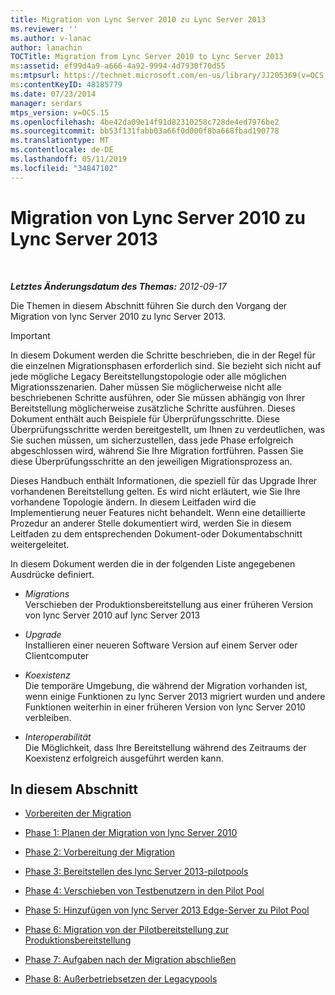 ```yaml
---
title: Migration von Lync Server 2010 zu Lync Server 2013
ms.reviewer: ''
ms.author: v-lanac
author: lanachin
TOCTitle: Migration from Lync Server 2010 to Lync Server 2013
ms:assetid: ef99d4a9-a666-4a92-9994-4d7930f70d55
ms:mtpsurl: https://technet.microsoft.com/en-us/library/JJ205369(v=OCS.15)
ms:contentKeyID: 48185779
ms.date: 07/23/2014
manager: serdars
mtps_version: v=OCS.15
ms.openlocfilehash: 4be42da09e14f91d82310258c728de4ed7976be2
ms.sourcegitcommit: bb53f131fabb03a66f0d000f8ba668fbad190778
ms.translationtype: MT
ms.contentlocale: de-DE
ms.lasthandoff: 05/11/2019
ms.locfileid: "34847102"
---
```

<div data-xmlns="http://www.w3.org/1999/xhtml">

<div class="topic" data-xmlns="http://www.w3.org/1999/xhtml" data-msxsl="urn:schemas-microsoft-com:xslt" data-cs="http://msdn.microsoft.com/en-us/">

<div data-asp="http://msdn2.microsoft.com/asp">

# <a name="migration-from-lync-server-2010-to-lync-server-2013"></a>Migration von Lync Server 2010 zu Lync Server 2013

</div>

<div id="mainSection">

<div id="mainBody">

<span> </span>

_**Letztes Änderungsdatum des Themas:** 2012-09-17_

Die Themen in diesem Abschnitt führen Sie durch den Vorgang der Migration von lync Server 2010 zu lync Server 2013.

<div>


> [!IMPORTANT]  
> In diesem Dokument werden die Schritte beschrieben, die in der Regel für die einzelnen Migrationsphasen erforderlich sind. Sie bezieht sich nicht auf jede mögliche Legacy Bereitstellungstopologie oder alle möglichen Migrationsszenarien. Daher müssen Sie möglicherweise nicht alle beschriebenen Schritte ausführen, oder Sie müssen abhängig von Ihrer Bereitstellung möglicherweise zusätzliche Schritte ausführen. Dieses Dokument enthält auch Beispiele für Überprüfungsschritte. Diese Überprüfungsschritte werden bereitgestellt, um Ihnen zu verdeutlichen, was Sie suchen müssen, um sicherzustellen, dass jede Phase erfolgreich abgeschlossen wird, während Sie Ihre Migration fortführen. Passen Sie diese Überprüfungsschritte an den jeweiligen Migrationsprozess an.



</div>

Dieses Handbuch enthält Informationen, die speziell für das Upgrade Ihrer vorhandenen Bereitstellung gelten. Es wird nicht erläutert, wie Sie Ihre vorhandene Topologie ändern. In diesem Leitfaden wird die Implementierung neuer Features nicht behandelt. Wenn eine detaillierte Prozedur an anderer Stelle dokumentiert wird, werden Sie in diesem Leitfaden zu dem entsprechenden Dokument-oder Dokumentabschnitt weitergeleitet.

In diesem Dokument werden die in der folgenden Liste angegebenen Ausdrücke definiert.

  - *Migrations*  
    Verschieben der Produktionsbereitstellung aus einer früheren Version von lync Server 2010 auf lync Server 2013

<!-- end list -->

  - *Upgrade*  
    Installieren einer neueren Software Version auf einem Server oder Clientcomputer

<!-- end list -->

  - *Koexistenz*  
    Die temporäre Umgebung, die während der Migration vorhanden ist, wenn einige Funktionen zu lync Server 2013 migriert wurden und andere Funktionen weiterhin in einer früheren Version von lync Server 2010 verbleiben.

<!-- end list -->

  - *Interoperabilität*  
    Die Möglichkeit, dass Ihre Bereitstellung während des Zeitraums der Koexistenz erfolgreich ausgeführt werden kann.

<div>

## <a name="in-this-section"></a>In diesem Abschnitt

  - [Vorbereiten der Migration](before-you-begin-the-migration.md)

  - [Phase 1: Planen der Migration von lync Server 2010](phase-1-plan-your-migration-from-lync-server-2010.md)

  - [Phase 2: Vorbereitung der Migration](phase-2-prepare-for-migration.md)

  - [Phase 3: Bereitstellen des lync Server 2013-pilotpools](phase-3-deploy-lync-server-2013-pilot-pool.md)

  - [Phase 4: Verschieben von Testbenutzern in den Pilot Pool](phase-4-move-test-users-to-the-pilot-pool.md)

  - [Phase 5: Hinzufügen von lync Server 2013 Edge-Server zu Pilot Pool](phase-5-add-lync-server-2013-edge-server-to-pilot-pool.md)

  - [Phase 6: Migration von der Pilotbereitstellung zur Produktionsbereitstellung](phase-6-move-from-pilot-deployment-into-production.md)

  - [Phase 7: Aufgaben nach der Migration abschließen](phase-7-complete-post-migration-tasks.md)

  - [Phase 8: Außerbetriebsetzen der Legacypools](phase-8-decommission-legacy-pools.md)

</div>

</div>

<span> </span>

</div>

</div>

</div>

